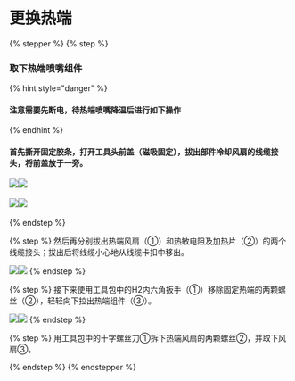 # 更换热端

{% stepper %}
{% step %}
### 取下热端喷嘴组件

{% hint style="danger" %}
#### 注意需要先断电，待热端喷嘴降温后进行如下操作
{% endhint %}

#### 首先撕开固定胶条，打开工具头前盖（磁吸固定），拔出部件冷却风扇的线缆接头，将前盖放于一旁。

![](<../../../../.gitbook/assets/图片 1.png>)![](<../../../../.gitbook/assets/图片 2.png>)

#### ![](<../../../../.gitbook/assets/图片 3.png>)![](<../../../../.gitbook/assets/图片 4.png>)


{% endstep %}

{% step %}
然后再分别拔出热端风扇（①）和热敏电阻及加热片（②）的两个线缆接头；拔出后将线缆小心地从线缆卡扣中移出。

![](<../../../../.gitbook/assets/图片 5.png>)![](<../../../../.gitbook/assets/图片 7.png>)
{% endstep %}

{% step %}
接下来使用工具包中的H2内六角扳手（①）移除固定热端的两颗螺丝（②），轻轻向下拉出热端组件（③）。

![](<../../../../.gitbook/assets/图片 8.png>)![](<../../../../.gitbook/assets/图片 9.png>)
{% endstep %}

{% step %}
用工具包中的十字螺丝刀①拆下热端风扇的两颗螺丝②，并取下风扇③。


{% endstep %}
{% endstepper %}
